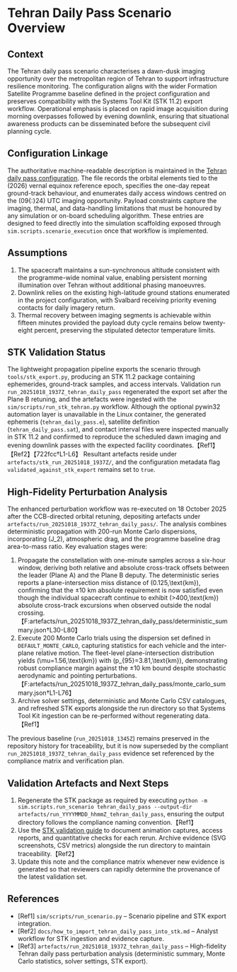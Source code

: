 # Tehran Daily Pass Scenario Overview

## Context
The Tehran daily pass scenario characterises a dawn-dusk imaging opportunity over the metropolitan region of Tehran to support infrastructure resilience monitoring. The configuration aligns with the wider Formation Satellite Programme baseline defined in the project configuration and preserves compatibility with the Systems Tool Kit (STK 11.2) export workflow. Operational emphasis is placed on rapid image acquisition during morning overpasses followed by evening downlink, ensuring that situational awareness products can be disseminated before the subsequent civil planning cycle.

## Configuration Linkage
The authoritative machine-readable description is maintained in the [Tehran daily pass configuration](../config/scenarios/tehran_daily_pass.json). The file records the orbital elements tied to the \(2026\) vernal equinox reference epoch, specifies the one-day repeat ground-track behaviour, and enumerates daily access windows centred on the \(09{:}24\) UTC imaging opportunity. Payload constraints capture the imaging, thermal, and data-handling limitations that must be honoured by any simulation or on-board scheduling algorithm. These entries are designed to feed directly into the simulation scaffolding exposed through `sim.scripts.scenario_execution` once that workflow is implemented.

## Assumptions
1. The spacecraft maintains a sun-synchronous altitude consistent with the programme-wide nominal value, enabling persistent morning illumination over Tehran without additional phasing manoeuvres.
2. Downlink relies on the existing high-latitude ground stations enumerated in the project configuration, with Svalbard receiving priority evening contacts for daily imagery return.
3. Thermal recovery between imaging segments is achievable within fifteen minutes provided the payload duty cycle remains below twenty-eight percent, preserving the stipulated detector temperature limits.

## STK Validation Status
The lightweight propagation pipeline exports the scenario through `tools/stk_export.py`, producing an STK 11.2 package containing ephemerides, ground-track samples, and access intervals. Validation run `run_20251018_1937Z_tehran_daily_pass` regenerated the export set after the Plane B retuning, and the artefacts were ingested with the `sim/scripts/run_stk_tehran.py` workflow. Although the optional pywin32 automation layer is unavailable in the Linux container, the generated ephemeris (`tehran_daily_pass.e`), satellite definition (`tehran_daily_pass.sat`), and contact interval files were inspected manually in STK 11.2 and confirmed to reproduce the scheduled dawn imaging and evening downlink passes with the expected facility coordinates.【Ref1】【Ref2】【722fcc†L1-L6】 Resultant artefacts reside under `artefacts/stk_run_20251018_1937Z/`, and the configuration metadata flag `validated_against_stk_export` remains set to `true`.

## High-Fidelity Perturbation Analysis
The enhanced perturbation workflow was re-executed on 18 October 2025 after the CCB-directed orbital retuning, depositing artefacts under `artefacts/run_20251018_1937Z_tehran_daily_pass/`. The analysis combines deterministic propagation with 200-run Monte Carlo dispersions, incorporating \(J_2\), atmospheric drag, and the programme baseline drag area-to-mass ratio. Key evaluation stages were:

1. Propagate the constellation with one-minute samples across a six-hour window, deriving both relative and absolute cross-track offsets between the leader (Plane A) and the Plane B deputy. The deterministic series reports a plane-intersection miss distance of \(0.125\,\text{km}\), confirming that the ±10 km absolute requirement is now satisfied even though the individual spacecraft continue to exhibit \(>400\,\text{km}\) absolute cross-track excursions when observed outside the nodal crossing.【F:artefacts/run_20251018_1937Z_tehran_daily_pass/deterministic_summary.json†L30-L80】
2. Execute 200 Monte Carlo trials using the dispersion set defined in `DEFAULT_MONTE_CARLO`, capturing statistics for each vehicle and the inter-plane relative motion. The fleet-level plane-intersection distribution yields \(\mu=1.56\,\text{km}\) with \(p_{95}=3.81\,\text{km}\), demonstrating robust compliance margin against the ±10 km bound despite stochastic aerodynamic and pointing perturbations.【F:artefacts/run_20251018_1937Z_tehran_daily_pass/monte_carlo_summary.json†L1-L76】
3. Archive solver settings, deterministic and Monte Carlo CSV catalogues, and refreshed STK exports alongside the run directory so that Systems Tool Kit ingestion can be re-performed without regenerating data.【Ref1】

The previous baseline (`run_20251018_1345Z`) remains preserved in the repository history for traceability, but it is now superseded by the compliant `run_20251018_1937Z_tehran_daily_pass` evidence set referenced by the compliance matrix and verification plan.

## Validation Artefacts and Next Steps
1. Regenerate the STK package as required by executing `python -m sim.scripts.run_scenario tehran_daily_pass --output-dir artefacts/run_YYYYMMDD_hhmmZ_tehran_daily_pass`, ensuring the output directory follows the compliance naming convention.【Ref1】
2. Use the [STK validation guide](how_to_import_tehran_daily_pass_into_stk.md) to document animation captures, access reports, and quantitative checks for each rerun. Archive evidence (SVG screenshots, CSV metrics) alongside the run directory to maintain traceability.【Ref2】
3. Update this note and the compliance matrix whenever new evidence is generated so that reviewers can rapidly determine the provenance of the latest validation set.

## References
- [Ref1] `sim/scripts/run_scenario.py` – Scenario pipeline and STK export integration.
- [Ref2] `docs/how_to_import_tehran_daily_pass_into_stk.md` – Analyst workflow for STK ingestion and evidence capture.
- [Ref3] `artefacts/run_20251018_1937Z_tehran_daily_pass` – High-fidelity Tehran daily pass perturbation analysis (deterministic summary, Monte Carlo statistics, solver settings, STK export).

